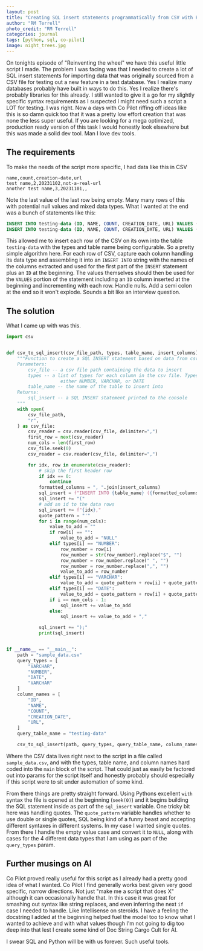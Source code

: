 ```yaml
---
layout: post
title: "Creating SQL insert statements programmatically from CSV with Python"
author: "RM Terrell"
photo_credit: "RM Terrell"
categories: journal
tags: [python, sql, co-pilot]
image: night_trees.jpg
---
```


On tonights episode of "Reinventing the wheel" we have this useful little script I made. The problem I was facing was that I needed to create a lot of SQL insert statements for importing data that was originally sourced from a CSV file for testing out a new feature in a test database. Yes I realize many databases probably have built in ways to do this. Yes I realize there's probably libraries for this already. I still wanted to give it a go for my slightly specific syntax requirements as I suspected I might need such a script a LOT for testing. I was right. Now a days with Co Pilot riffing off ideas like this is so damn quick too that it was a pretty low effort creation that was none the less super useful. If you are looking for a mega optimized, production ready version of this task I would honestly look elsewhere but this was made a solid dev tool. Man I love dev tools.

## The requirements

To make the needs of the script more specific, I had data like this in CSV

```csv
name,count,creation-date,url
test name,2,20231102,not-a-real-url
another test name,3,20231101,,
```

Note the last value of the last row being empty. Many many rows of this with potential null values and mixed data types. What I wanted at the end was a bunch of statements like this:

```sql
INSERT INTO testing-data (ID, NAME, COUNT, CREATION_DATE, URL) VALUES (1,'test name',2,'20231102','not-a-real-url');
INSERT INTO testing-data (ID, NAME, COUNT, CREATION_DATE, URL) VALUES (2,'another test name',3,'20231101',NULL);
```

This allowed me to insert each row of the CSV on its own into the table `testing-data` with the types and table name being configurable. So a pretty simple algorithm here. For each row of CSV, capture each column handling its data type and assembling it into an `INSERT INTO` string with the names of the columns extracted and used for the first part of the `INSERT` statement plus an `ID` at the beginning. The values themselves should then be used for the `VALUES` portion of the statement including an `ID` column inserted at the beginning and incrementing with each row. Handle nulls. Add a semi colon at the end so it won't explode. Sounds a bit like an interview question.

## The solution

What I came up with was this.

```python
import csv


def csv_to_sql_insert(csv_file_path, types, table_name, insert_columns):
    """Function to create a SQL INSERT statement based on data from csv
    Parameters:
        csv_file -- a csv file path containing the data to insert
        types -- a list of types for each column in the csv file. Types can be
                    either NUMBER, VARCHAR, or DATE
        table_name -- the name of the table to insert into
    Returns:
        sql_insert -- a SQL INSERT statement printed to the console
    """
    with open(
        csv_file_path,
        "r",
    ) as csv_file:
        csv_reader = csv.reader(csv_file, delimiter=",")
        first_row = next(csv_reader)
        num_cols = len(first_row)
        csv_file.seek(0)
        csv_reader = csv.reader(csv_file, delimiter=",")

        for idx, row in enumerate(csv_reader):
            # skip the first header row
            if idx == 0:
                continue
            formatted_columns = ", ".join(insert_columns)
            sql_insert = f"INSERT INTO {table_name} ({formatted_columns}) VALUES "
            sql_insert += "("
            # add an id to the data rows
            sql_insert += f"{idx},"
            quote_pattern = "'"
            for i in range(num_cols):
                value_to_add = ""
                if row[i] == "":
                    value_to_add = "NULL"
                elif types[i] == "NUMBER":
                    row_number = row[i]
                    row_number = str(row_number).replace("$", "")
                    row_number = row_number.replace(" ", "")
                    row_number = row_number.replace(",", "")
                    value_to_add = row_number
                elif types[i] == "VARCHAR":
                    value_to_add = quote_pattern + row[i] + quote_pattern
                elif types[i] == "DATE":
                    value_to_add = quote_pattern + row[i] + quote_pattern
                if i == num_cols - 1:
                    sql_insert += value_to_add
                else:
                    sql_insert += value_to_add + ","

            sql_insert += ");"
            print(sql_insert)


if __name__ == "__main__":
    path = "sample_data.csv"
    query_types = [
        "VARCHAR",
        "NUMBER",
        "DATE",
        "VARCHAR"
    ]
    column_names = [
        "ID",
        "NAME",
        "COUNT",
        "CREATION_DATE",
        "URL",
    ]
    query_table_name = "testing-data"

    csv_to_sql_insert(path, query_types, query_table_name, column_names)
```

Where the CSV data lives right next to the script in a file called `sample_data.csv`, and with the types, table name, and column names hard coded into the `main` block of the script. That could just as easily be factored out into params for the script itself and honestly probably should especially if this script were to sit under automation of some kind.

From there things are pretty straight forward. Using Pythons excellent `with` syntax the file is opened at the beginning (`seek(0)`) and it begins building the SQL statement inside as part of the `sql_insert` variable. One tricky bit here was handling quotes. The `quote_pattern` variable handles whether to use double or single quotes, SQL being kind of a funny beast and accepting different syntaxes in different systems. In my case I wanted single quotes. From there I handle the empty value case and convert it to `NULL`, along with cases for the 4 different data types that I am using as part of the `query_types` param.

## Further musings on AI

Co Pilot proved really useful for this script as I already had a pretty good idea of what I wanted. Co Pilot I find generally works best given very good specific, narrow directions. Not just "make me a script that does X" although it can occasionally handle that. In this case it was great for smashing out syntax like string replaces, and even inferring the next `if` case I needed to handle. Like Intellisense on steroids. I have a feeling the docstring I added at the beginning helped fuel the model too to know what I wanted to achieve and with what values though I'm not going to dig too deep into that lest I create some kind of Doc String Cargo Cult for AI.

I swear SQL and Python will be with us forever. Such useful tools.
